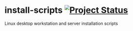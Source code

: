install-scripts [![Project Status](http://stillmaintained.com/csanquer/install-scripts.png)](http://stillmaintained.com/csanquer/install-scripts)
===============

Linux desktop workstation and server installation scripts
